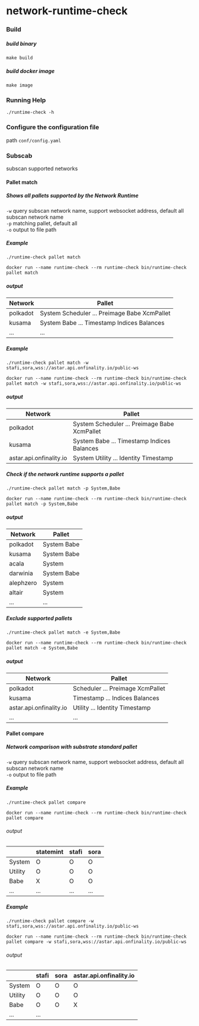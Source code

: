 # network-runtime-check

### Build

##### build binary

`make build`

##### build docker image

`make image`

### Running Help

`./runtime-check -h`

### Configure the configuration file

path `conf/config.yaml`

### Subscab

subscan supported networks

#### Pallet match

##### Shows all pallets supported by the Network Runtime

`-w` query subscan network name, support websocket address, default all subscan network name  
`-p` matching pallet, default all  
`-o` output to file path

##### Example

`./runtime-check pallet match`

`docker run --name runtime-check --rm runtime-check bin/runtime-check pallet match`

##### output

| Network  | Pallet                                        | 
|----------|-----------------------------------------------|
| polkadot | System Scheduler ... Preimage  Babe XcmPallet |
| kusama   | System Babe ... Timestamp Indices Balances    |
| ...      | ...                                           |

##### Example

`./runtime-check pallet match -w stafi,sora,wss://astar.api.onfinality.io/public-ws`

`docker run --name runtime-check --rm runtime-check bin/runtime-check pallet match -w stafi,sora,wss://astar.api.onfinality.io/public-ws`

##### output

| Network                 | Pallet                                        | 
|-------------------------|-----------------------------------------------|
| polkadot                | System Scheduler ... Preimage  Babe XcmPallet |
| kusama                  | System Babe ... Timestamp Indices Balances    |
| astar.api.onfinality.io | System  Utility ... Identity  Timestamp       |

##### Check if the network runtime supports a pallet

`./runtime-check pallet match -p System,Babe`

`docker run --name runtime-check --rm runtime-check bin/runtime-check pallet match -p System,Babe`

##### output

| Network   | Pallet       | 
|-----------|--------------|
| polkadot  | System  Babe |
| kusama    | System  Babe |
| acala     | System       |
| darwinia  | System  Babe |
| alephzero | System       |
| altair    | System       |
| ...       | ...          |

##### Exclude supported pallets

`./runtime-check pallet match -e System,Babe`

`docker run --name runtime-check --rm runtime-check bin/runtime-check pallet match -e System,Babe`

##### output
| Network                 | Pallet                           | 
|-------------------------|----------------------------------|
| polkadot                | Scheduler ... Preimage XcmPallet |
| kusama                  | Timestamp ... Indices Balances   |
| astar.api.onfinality.io | Utility ... Identity  Timestamp  |
| ...                     | ...                              |


#### Pallet compare

##### Network comparison with substrate standard pallet

`-w` query subscan network name, support websocket address, default all subscan network name   
`-o` output to file path

##### Example

`./runtime-check pallet compare`

`docker run --name runtime-check --rm runtime-check bin/runtime-check pallet compare`

###### output

|         | statemint | stafi | sora |
|---------|-----------|-------|------|
| System  | O         | O     | O    |
| Utility | O         | O     | O    |
| Babe    | X         | O     | O    | 
| ...     | ...       | ...   | ...  |

##### Example

`./runtime-check pallet compare -w stafi,sora,wss://astar.api.onfinality.io/public-ws`

`docker run --name runtime-check --rm runtime-check bin/runtime-check pallet compare -w stafi,sora,wss://astar.api.onfinality.io/public-ws`

###### output

|         | stafi | sora | astar.api.onfinality.io |
|---------|-------|------|-------------------------|
| System  | O     | O    | O                       |
| Utility | O     | O    | O                       |
| Babe    | O     | O    | X                       |
| ...     | ...   |      |                         |
